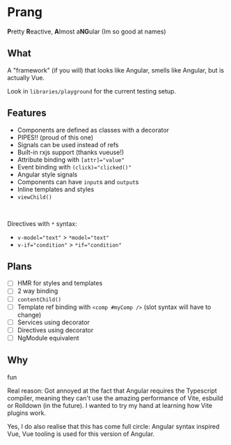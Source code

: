 # Prang
**P**retty **R**eactive, **A**lmost a**NG**ular
(Im so good at names)

## What

A "framework" (if you will) that looks like Angular, smells like Angular, but is actually Vue.

Look in `libraries/playground` for the current testing setup.

## Features

- Components are defined as classes with a decorator
- PIPES!! (proud of this one)
- Signals can be used instead of refs
- Built-in rxjs support (thanks vueuse!)
- Attribute binding with `[attr]="value"`
- Event binding with `(click)="clicked()"`
- Angular style signals
- Components can have `input`s and `output`s
- Inline templates and styles
- `viewChild()`

<br />

Directives with `*` syntax:
- `v-model="text"` > `*model="text"`
- `v-if="condition"` > `*if="condition"`

## Plans

- [ ] HMR for styles and templates
- [ ] 2 way binding
- [ ] `contentChild()`
- [ ] Template ref binding with `<comp #myComp />` (slot syntax will have to change)
- [ ] Services using decorator
- [ ] Directives using decorator
- [ ] NgModule equivalent

## Why

fun

Real reason: Got annoyed at the fact that Angular requires the Typescript compiler, meaning they can't use the amazing performance of Vite, esbuild or Rolldown (in the future). I wanted to try my hand at learning how Vite plugins work.

Yes, I do also realise that this has come full circle: Angular syntax inspired Vue, Vue tooling is used for this version of Angular.